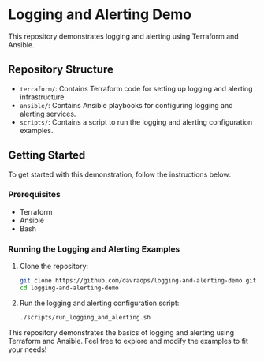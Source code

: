 # Logging and Alerting Demo

This repository demonstrates logging and alerting using Terraform and Ansible.

## Repository Structure

- `terraform/`: Contains Terraform code for setting up logging and alerting infrastructure.
- `ansible/`: Contains Ansible playbooks for configuring logging and alerting services.
- `scripts/`: Contains a script to run the logging and alerting configuration examples.

## Getting Started

To get started with this demonstration, follow the instructions below:

### Prerequisites

- Terraform
- Ansible
- Bash

### Running the Logging and Alerting Examples

1. Clone the repository:
    ```sh
    git clone https://github.com/davraops/logging-and-alerting-demo.git
    cd logging-and-alerting-demo
    ```

2. Run the logging and alerting configuration script:
    ```sh
    ./scripts/run_logging_and_alerting.sh
    ```

This repository demonstrates the basics of logging and alerting using Terraform and Ansible. Feel free to explore and modify the examples to fit your needs!
